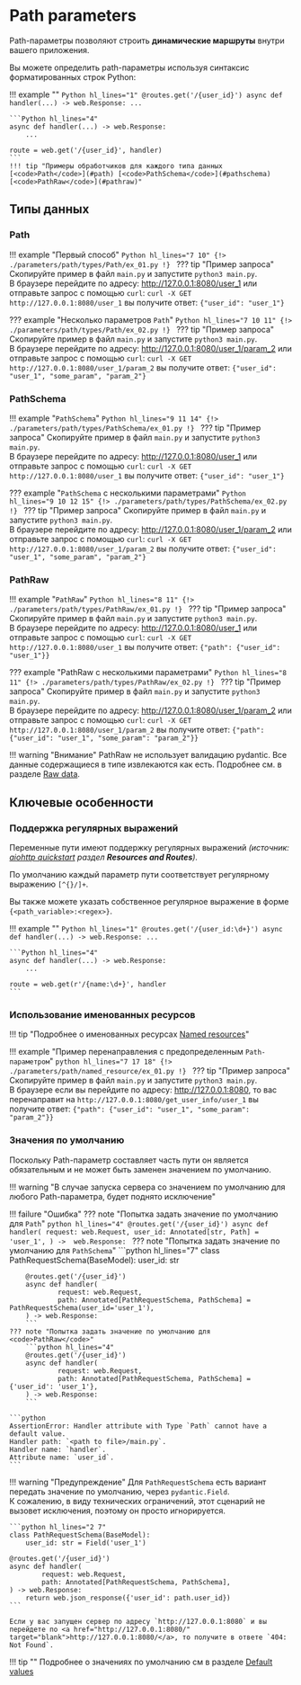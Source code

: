 # Path parameters
Path-параметры позволяют строить **динамические маршруты** внутри вашего приложения.

Вы можете определить path-параметры используя синтаксис форматированных строк Python:

!!! example ""
    ```Python hl_lines="1"
    @routes.get('/{user_id}')
    async def handler(...) -> web.Response:
        ...
    ```
    
    ```Python hl_lines="4"
    async def handler(...) -> web.Response:
        ...
    
    route = web.get('/{user_id}', handler)
    ```
    !!! tip "Примеры обработчиков для каждого типа данных [<code>Path</code>](#path) [<code>PathSchema</code>](#pathschema) [<code>PathRaw</code>](#pathraw)"
    

## Типы данных
### Path
!!! example "Первый способ"
    ```Python hl_lines="7 10"
    {!> ./parameters/path/types/Path/ex_01.py !}
    ```
    ??? tip "Пример запроса"
        Скопируйте пример в файл `main.py` и запустите `python3 main.py`.<br/>
        В браузере перейдите по адресу: <a href="http://127.0.0.1:8080/user_1" target="blank">http://127.0.0.1:8080/user_1</a>
        или отправьте запрос с помощью `curl`:
        ```
        curl -X GET http://127.0.0.1:8080/user_1
        ```
        вы получите ответ:
        ```
        {"user_id": "user_1"}
        ```

??? example "Несколько параметров <code>Path</code>"
    ```Python hl_lines="7 10 11"
    {!> ./parameters/path/types/Path/ex_02.py !}
    ```
    ??? tip "Пример запроса"
        Скопируйте пример в файл `main.py` и запустите `python3 main.py`.<br/>
        В браузере перейдите по адресу:  <a href="http://127.0.0.1:8080/user_1/param_2" target="blank">http://127.0.0.1:8080/user_1/param_2</a>
        или отправьте запрос с помощью `curl`:
        ```
        curl -X GET http://127.0.0.1:8080/user_1/param_2
        ```
        вы получите ответ:
        ```
        {"user_id": "user_1", "some_param", "param_2"}
        ```


### PathSchema
!!! example "<code>PathSchema</code>"
    ```Python hl_lines="9 11 14"
    {!> ./parameters/path/types/PathSchema/ex_01.py !}
    ```
    ??? tip "Пример запроса"
        Скопируйте пример в файл `main.py` и запустите `python3 main.py`.<br/>
        В браузере перейдите по адресу: <a href="http://127.0.0.1:8080/user_1" target="blank">http://127.0.0.1:8080/user_1</a>
        или отправьте запрос с помощью `curl`:
        ```
        curl -X GET http://127.0.0.1:8080/user_1
        ```
        вы получите ответ:
        ```
        {"user_id": "user_1"}
        ```

??? example "<code>PathSchema</code> с несколькими параметрами"
    ```Python hl_lines="9 10 12 15"
    {!> ./parameters/path/types/PathSchema/ex_02.py !}
    ```
    ??? tip "Пример запроса"
        Скопируйте пример в файл `main.py` и запустите `python3 main.py`.<br/>
        В браузере перейдите по адресу:  <a href="http://127.0.0.1:8080/user_1/param_2" target="blank">http://127.0.0.1:8080/user_1/param_2</a>
        или отправьте запрос с помощью `curl`:
        ```
        curl -X GET http://127.0.0.1:8080/user_1/param_2
        ```
        вы получите ответ:
        ```
        {"user_id": "user_1", "some_param", "param_2"}
        ```

### PathRaw
!!! example "<code>PathRaw</code>"
    ```Python hl_lines="8 11"
    {!> ./parameters/path/types/PathRaw/ex_01.py !}
    ```
    ??? tip "Пример запроса"
        Скопируйте пример в файл `main.py` и запустите `python3 main.py`.<br/>
        В браузере перейдите по адресу: <a href="http://127.0.0.1:8080/user_1" target="blank">http://127.0.0.1:8080/user_1</a>
        или отправьте запрос с помощью `curl`:
        ```
        curl -X GET http://127.0.0.1:8080/user_1
        ```
        вы получите ответ:
        ```
        {"path": {"user_id": "user_1"}}
        ```

??? example "PathRaw с несколькими параметрами"
    ```Python hl_lines="8 11"
    {!> ./parameters/path/types/PathRaw/ex_02.py !}
    ```
    ??? tip "Пример запроса"
        Скопируйте пример в файл `main.py` и запустите `python3 main.py`.<br/>
        В браузере перейдите по адресу: <a href="http://127.0.0.1:8080/user_1/param_2" target="blank">http://127.0.0.1:8080/user_1/param_2</a>
        или отправьте запрос с помощью `curl`:
        ```
        curl -X GET http://127.0.0.1:8080/user_1/param_2
        ```
        вы получите ответ:
        ```
        {"path": {"user_id": "user_1", "some_param": "param_2"}}
        ```

!!! warning "Внимание"
    PathRaw не использует валидацию pydantic. Все данные содержащиеся в типе извлекаются как есть.
    Подробнее см. в разделе [Raw data](../raw_data.md).

## Ключевые особенности
### Поддержка регулярных выражений
Переменные пути имеют поддержку регулярных выражений
<i>(источник: <a href="https://docs.aiohttp.org/en/stable/web_quickstart.html" target="blank">aiohttp quickstart</a> раздел <b><span class="note-color">Resources and Routes</span></b>).</i>

По умолчанию каждый параметр пути соответствует регулярному выражению `[^{}/]+`.

Вы также можете указать собственное регулярное выражение в форме `{<path_variable>:<regex>}`.

!!! example ""
    ```Python hl_lines="1"
    @routes.get('/{user_id:\d+}')
    async def handler(...) -> web.Response:
        ...
    ```

    ```Python hl_lines="4"
    async def handler(...) -> web.Response:
        ...

    route = web.get(r'/{name:\d+}', handler
    ```

### Использование именованных ресурсов
!!! tip "Подробнее о именованных ресурсах [Named resources](../named_resources.md)"

!!! example "Пример перенаправления с предопределенным <code>Path-параметром</code>"
    ```python hl_lines="7 17 18"
    {!> ./parameters/path/named_resource/ex_01.py !}
    ```
    ??? tip "Пример запроса"
        Скопируйте пример в файл `main.py` и запустите `python3 main.py`.<br/>
        В браузере если вы перейдите по адресу: <a href="http://127.0.0.1:8080" target="blank">http://127.0.0.1:8080</a>, то вас перенаправит на
        ```
        http://127.0.0.1:8080/get_user_info/user_1
        ```
        вы получите ответ:
        ```
        {"path": {"user_id": "user_1", "some_param": "param_2"}}
        ```

### Значения по умолчанию
Поскольку Path-параметр составляет часть пути он является обязательным и не может быть заменен значением по умолчанию.

!!! warning "В случае запуска сервера со значением по умолчанию для любого Path-параметра, будет поднято исключение"

!!! failure "Ошибка"
    ??? note "Попытка задать значение по умолчанию для <code>Path</code>"
        ```python hl_lines="4"
        @routes.get('/{user_id}')
        async def handler(
                request: web.Request,
                user_id: Annotated[str, Path] = 'user_1',
        ) ->  web.Response:
        ```
    ??? note "Попытка задать значение по умолчанию для <code>PathSchema</code>" 
        ```python hl_lines="7"
        class PathRequestSchema(BaseModel):
            user_id: str
    
        @routes.get('/{user_id}')
        async def handler(
                request: web.Request,
                path: Annotated[PathRequestSchema, PathSchema] = PathRequestSchema(user_id='user_1'),
        ) -> web.Response:
        ```
    ??? note "Попытка задать значение по умолчанию для <code>PathRaw</code>"
        ```python hl_lines="4"
        @routes.get('/{user_id}')
        async def handler(
                request: web.Request,
                path: Annotated[PathRequestSchema, PathSchema] = {'user_id': 'user_1'},
        ) -> web.Response:
        ```

    ```python
    AssertionError: Handler attribute with Type `Path` cannot have a default value.
    Handler path: `<path to file>/main.py`.
    Handler name: `handler`.
    Attribute name: `user_id`.
    ```

!!! warning "Предупреждение"
    Для `PathRequestSchema` есть вариант передать значение по умолчанию, через `pydantic.Field`.<br/>
    К сожалению, в виду технических ограничений, этот сценарий не вызовет исключения, поэтому он просто игнорируется.

    ```python hl_lines="2 7"
    class PathRequestSchema(BaseModel):
        user_id: str = Field('user_1')

    @routes.get('/{user_id}')
    async def handler(
            request: web.Request,
            path: Annotated[PathRequestSchema, PathSchema],
    ) -> web.Response:
        return web.json_response({'user_id': path.user_id})
    ```
    
    Если у вас запущен сервер по адресу `http://127.0.0.1:8080` и вы перейдете по <a href="http://127.0.0.1:8080/" target="blank">http://127.0.0.1:8080/</a>, то получите в ответе `404: Not Found`.


!!! tip ""
    Подробнее о значениях по умолчанию см в разделе [Default values](../default_values.md)
